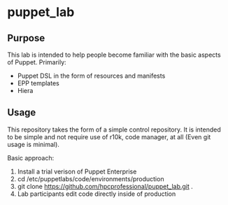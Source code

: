 # puppet_lab

## Purpose

This lab is intended to help people become familiar with the basic aspects of Puppet. Primarily:

* Puppet DSL in the form of resources and manifests
* EPP templates
* Hiera

## Usage

This repository takes the form of a simple control repository. It is intended to be simple and not require use of r10k, code manager, at all (Even git usage is minimal).

Basic approach:

1. Install a trial verison of Puppet Enterprise
2. cd /etc/puppetlabs/code/environments/production
3. git clone https://github.com/hpcprofessional/puppet_lab.git .
4. Lab participants edit code directly inside of production
